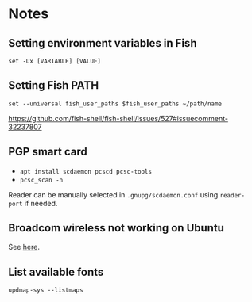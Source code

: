 # Notes

## Setting environment variables in Fish

```
set -Ux [VARIABLE] [VALUE]
```

## Setting Fish PATH

```
set --universal fish_user_paths $fish_user_paths ~/path/name
```

https://github.com/fish-shell/fish-shell/issues/527#issuecomment-32237807

## PGP smart card

- `apt install scdaemon pcscd pcsc-tools`
- `pcsc_scan -n`

Reader can be manually selected in `.gnupg/scdaemon.conf` using `reader-port` if
needed.

## Broadcom wireless not working on Ubuntu

See [here](https://ubuntuforums.org/showthread.php?t=2214110).

## List available fonts

`updmap-sys --listmaps`
